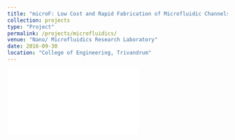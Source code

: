 ```yaml
---
title: "microF: Low Cost and Rapid Fabrication of Microfluidic Channels"
collection: projects
type: "Project"
permalink: /projects/microfluidics/
venue: "Nano/ Microfluidics Research Laboratory"
date: 2016-09-30
location: "College of Engineering, Trivandrum"
---
```

 
 
 <object data="/files/proj_microf1.pdf" type="application/pdf" width="500px" height="275">
    <embed src="/files/proj_microf1.pdf">
    </embed>
</object>
